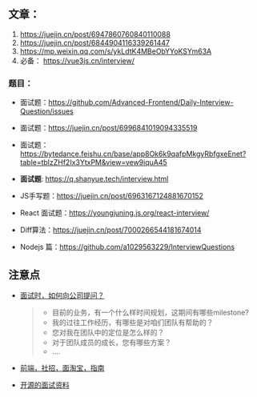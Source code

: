 ## 文章：

1. https://juejin.cn/post/6947860760840110088
2. https://juejin.cn/post/6844904116339261447
3. https://mp.weixin.qq.com/s/ykLdtK4MBeObYYoKSYm63A
4. 必备： https://vue3js.cn/interview/

### 题目：

- 面试题：https://github.com/Advanced-Frontend/Daily-Interview-Question/issues
- 面试题：https://juejin.cn/post/6996841019094335519

- 面试题： https://bytedance.feishu.cn/base/app8Ok6k9qafpMkgyRbfgxeEnet?table=tblzZHf2Ix3YtxPM&view=vew9iquA45

- **面试题**: https://q.shanyue.tech/interview.html
- JS手写题：https://juejin.cn/post/6963167124881670152
- React 面试题：https://youngjuning.js.org/react-interview/
- Diff算法：https://juejin.cn/post/7000266544181674014
- Nodejs 篇：https://github.com/a1029563229/InterviewQuestions



## 注意点

- [面试时，如何向公司提问？](http://www.ruanyifeng.com/blog/2012/08/questions_you_need_to_ask_in_an_interview.html)

  > - 目前的业务，有一个什么样时间规划，这期间有哪些milestone?
  > - 我的过往工作经历，有哪些是对咱们团队有帮助的？
  > - 您对我在团队中的定位是怎么样的？
  > - 对于团队成员的成长，您有哪些方案？
  > - ....

- [前端，社招，面淘宝，指南](https://github.com/mqyqingfeng/Blog/issues/198)

- [开源的面试资料](https://github.com/yanyue404/blog/issues/157)


